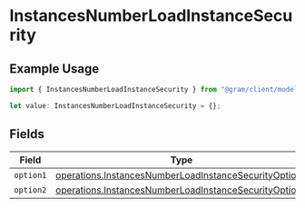 # InstancesNumberLoadInstanceSecurity

## Example Usage

```typescript
import { InstancesNumberLoadInstanceSecurity } from "@gram/client/models/operations";

let value: InstancesNumberLoadInstanceSecurity = {};
```

## Fields

| Field                                                                                                                          | Type                                                                                                                           | Required                                                                                                                       | Description                                                                                                                    |
| ------------------------------------------------------------------------------------------------------------------------------ | ------------------------------------------------------------------------------------------------------------------------------ | ------------------------------------------------------------------------------------------------------------------------------ | ------------------------------------------------------------------------------------------------------------------------------ |
| `option1`                                                                                                                      | [operations.InstancesNumberLoadInstanceSecurityOption1](../../models/operations/instancesnumberloadinstancesecurityoption1.md) | :heavy_minus_sign:                                                                                                             | N/A                                                                                                                            |
| `option2`                                                                                                                      | [operations.InstancesNumberLoadInstanceSecurityOption2](../../models/operations/instancesnumberloadinstancesecurityoption2.md) | :heavy_minus_sign:                                                                                                             | N/A                                                                                                                            |